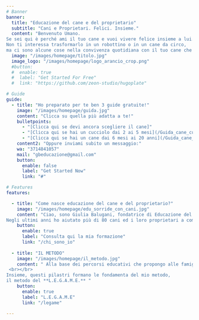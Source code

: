 ```yaml
---
# Banner
banner:
  title: "Educazione del cane e del proprietario"
  subtitle: "Cani e Proprietari. Felici. Insieme."
  content: "Benvenuto Umano. 
Se sei qui è perché ami il tuo cane e vuoi vivere felice insieme a lui.
Non ti interessa trasformarlo in un robottino o in un cane da circo, 
ma ci sono alcune cose nella convivenza quotidiana con il tuo cane che non ti fanno stare tranquillo."
  image: "/images/homepage/titolo.jpg"
  image_logo: "/images/homepage/logo_arancio_crop.png"
  #button:
  #  enable: true
  #  label: "Get Started For Free"
  #  link: "https://github.com/zeon-studio/hugoplate"

# Guide
guide:
  - title: "Ho preparato per te ben 3 guide gratuite!"
    image: "/images/homepage/guida.jpg"
    content: "Clicca su quella più adatta a te!"
    bulletpoints:
      - "[Clicca qui se devi ancora scegliere il cane]"
      - "[Clicca qui se hai un cucciolo dai 2 ai 5 mesi](/Guida_cane_cucciolo.pdf)"
      - "[Clicca qui se hai un cane dai 6 mesi ai 20 anni](/Guida_cane_adulto.pdf)"
    content2: "Oppure inviami subito un messaggio:"
    wa: "3714841057"
    mail: "gbeducazione@gmail.com"
    button:
      enable: false
      label: "Get Started Now"
      link: "#"

# Features
features:

  - title: "Come nasce educazione del cane e del proprietario?"
    image: "/images/homepage/edu_sorride_con_cani.jpg"
    content: "Ciao, sono Giulia Balugani, fondatrice di Educazione del Cane e del Proprietario e mi occupo di cinofilia dal 2016.
Negli ultimi anni ho aiutato più di 80 cani ed i loro proprietari a comunicare nella maniera corretta migliorando la loro relazione. "
    button:
      enable: true
      label: "Consulta qui la mia formazione"
      link: "/chi_sono_io"
  
  - title: "IL METODO"
    image: "/images/homepage/il_metodo.jpg"
    content: " Alla base dei percorsi educativi che propongo alle famiglie che scelgono di affidarsi ad Educazione del Cane e del proprietario ci sono **6 pilastri fondamentali.**
 <br></br>
Insieme, questi pilastri formano le fondamenta del mio metodo,
il metodo del **L.E.G.A.M.E.** "
    button:
      enable: true
      label: "L.E.G.A.M.E"
      link: "/legame"

---
```

